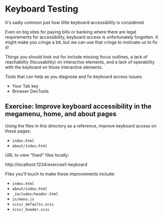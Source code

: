 # Keyboard Testing

It's sadly common just how little keyboard accessibility is considered.

Even on big sites for paying bills or banking where there are legal requirements for accessibility, keyboard access is unfortunately forgotten. It might make you cringe a bit, but we can use that cringe to motivate us to fix it!

Things you should look out for include missing focus outlines, a lack of reachability (focusability) on
interactive elements, and a lack of operability with the keyboard on those interactive elements.

Tools that can help as you diagnose and fix keyboard access issues:

- Your Tab key
- Browser DevTools

## Exercise: Improve keyboard accessibility in the megamenu, home, and about pages

Using the files in this directory as a reference, improve keyboard access on these pages:

- `index.html`
- `about/index.html`

URL to view "fixed" files locally:

http://localhost:1234/exercise1-keyboard

Files you'll touch to make these improvements include:

- `index.html`
- `about/index.html`
- `_includes/header.html`
- `js/menu.js`
- `scss/_defaults.scss`
- `scss/_header.scss`
